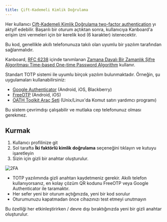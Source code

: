 ```yaml
---
title: Çift-Kademeli Kimlik Doğrulama
---
```


Her kullanıcı [Çift-Kademeli Kimlik Doğrulama two-factor authentication](http://en.wikipedia.org/wiki/Two_factor_authentication) yı aktyif edebilir.
Başarılı bir oturum açtıktan sonra, kullanıcıya Kanboard'a erişim izni vermeleri için bir kerelik kod (6 karakter) istenecektir.

Bu kod, genellikle akıllı telefonunuza takılı olan uyumlu bir yazılım tarafından sağlanmalıdır.

Kanboard, [RFC 6238](http://tools.ietf.org/html/rfc6238) içinde tanımlanan [Zamana Dayalı Bir Zamanlık Şifre Algoritması Time-based One-time Password Algorithm](http://en.wikipedia.org/wiki/Time-based_One-time_Password_Algorithm) kullanır.

Standart TOTP sistemi ile uyumlu birçok yazılım bulunmaktadır.
Örneğin, şu uygulamaları kullanabilirsiniz:

- [Google Authenticator](https://github.com/google/google-authenticator/) (Android, iOS, Blackberry)
- [FreeOTP](https://freeotp.github.io/) (Android, iOS)
- [OATH Toolkit Araç Seti](http://www.nongnu.org/oath-toolkit/) (Unix/Linux'da Komut satırı yardımcı programı)

Bu sistem çevrimdışı çalışabilir ve mutlaka cep telefonunuz olması gerekmez.

Kurmak
------

1. Kullanıcı profilinize git
2. Sol tarafta **İki faktörlü kimlik doğrulama** seçeneğini tıklayın ve kutuyu işaretleyin
3. Sizin için gizli bir anahtar oluşturulur.

![2FA](/images/v1/2fa.png)

- TOTP yazılımında gizli anahtarı kaydetmeniz gerekir. Akıllı telefon kullanıyorsanız, en kolay çözüm QR kodunu FreeOTP veya Google Authenticator ile taramaktır.
- Her sefer yeni bir oturum açtığınızda, yeni bir kod sorulur
- Oturumunuzu kapatmadan önce cihazınızı test etmeyi unutmayın

Bu özelliği her etkinleştirirken / devre dışı bıraktığınızda yeni bir gizli anahtar oluşturulur.
